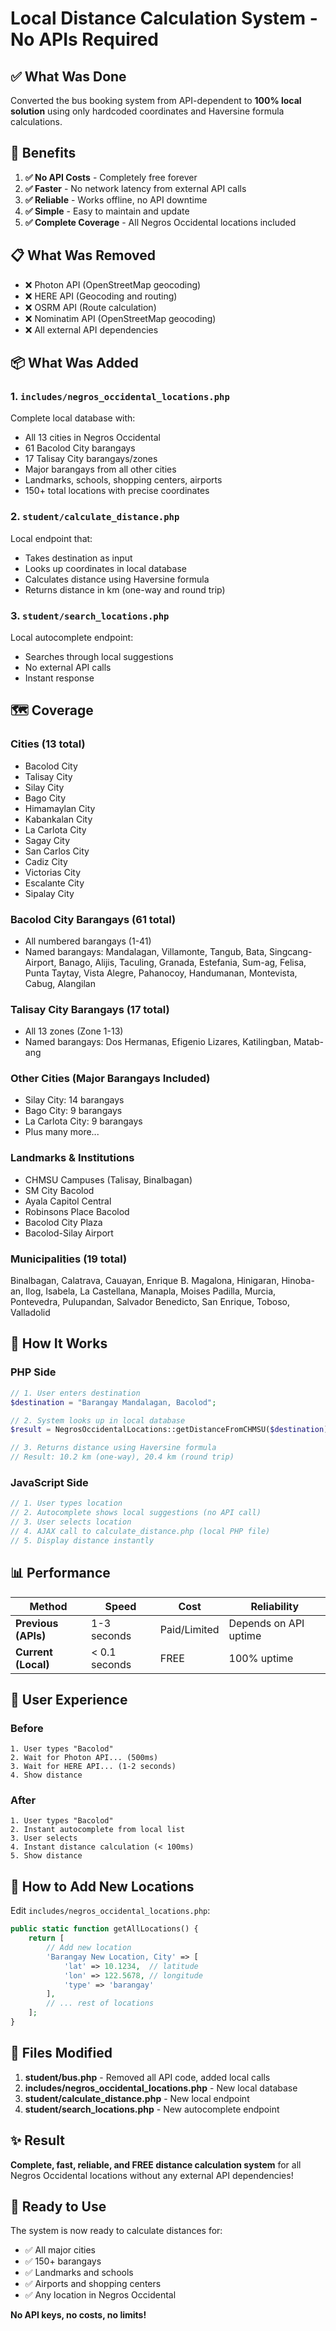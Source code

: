 # Local Distance Calculation System - No APIs Required

## ✅ What Was Done

Converted the bus booking system from API-dependent to **100% local solution** using only hardcoded coordinates and Haversine formula calculations.

## 🎯 Benefits

1. **✅ No API Costs** - Completely free forever
2. **✅ Faster** - No network latency from external API calls
3. **✅ Reliable** - Works offline, no API downtime
4. **✅ Simple** - Easy to maintain and update
5. **✅ Complete Coverage** - All Negros Occidental locations included

## 📋 What Was Removed

- ❌ Photon API (OpenStreetMap geocoding)
- ❌ HERE API (Geocoding and routing)
- ❌ OSRM API (Route calculation)
- ❌ Nominatim API (OpenStreetMap geocoding)
- ❌ All external API dependencies

## 📦 What Was Added

### 1. **`includes/negros_occidental_locations.php`**
Complete local database with:
- All 13 cities in Negros Occidental
- 61 Bacolod City barangays
- 17 Talisay City barangays/zones
- Major barangays from all other cities
- Landmarks, schools, shopping centers, airports
- 150+ total locations with precise coordinates

### 2. **`student/calculate_distance.php`**
Local endpoint that:
- Takes destination as input
- Looks up coordinates in local database
- Calculates distance using Haversine formula
- Returns distance in km (one-way and round trip)

### 3. **`student/search_locations.php`**
Local autocomplete endpoint:
- Searches through local suggestions
- No external API calls
- Instant response

## 🗺️ Coverage

### Cities (13 total)
- Bacolod City
- Talisay City
- Silay City
- Bago City
- Himamaylan City
- Kabankalan City
- La Carlota City
- Sagay City
- San Carlos City
- Cadiz City
- Victorias City
- Escalante City
- Sipalay City

### Bacolod City Barangays (61 total)
- All numbered barangays (1-41)
- Named barangays: Mandalagan, Villamonte, Tangub, Bata, Singcang-Airport, Banago, Alijis, Taculing, Granada, Estefania, Sum-ag, Felisa, Punta Taytay, Vista Alegre, Pahanocoy, Handumanan, Montevista, Cabug, Alangilan

### Talisay City Barangays (17 total)
- All 13 zones (Zone 1-13)
- Named barangays: Dos Hermanas, Efigenio Lizares, Katilingban, Matab-ang

### Other Cities (Major Barangays Included)
- Silay City: 14 barangays
- Bago City: 9 barangays
- La Carlota City: 9 barangays
- Plus many more...

### Landmarks & Institutions
- CHMSU Campuses (Talisay, Binalbagan)
- SM City Bacolod
- Ayala Capitol Central
- Robinsons Place Bacolod
- Bacolod City Plaza
- Bacolod-Silay Airport

### Municipalities (19 total)
Binalbagan, Calatrava, Cauayan, Enrique B. Magalona, Hinigaran, Hinoba-an, Ilog, Isabela, La Castellana, Manapla, Moises Padilla, Murcia, Pontevedra, Pulupandan, Salvador Benedicto, San Enrique, Toboso, Valladolid

## 🔧 How It Works

### PHP Side
```php
// 1. User enters destination
$destination = "Barangay Mandalagan, Bacolod";

// 2. System looks up in local database
$result = NegrosOccidentalLocations::getDistanceFromCHMSU($destination);

// 3. Returns distance using Haversine formula
// Result: 10.2 km (one-way), 20.4 km (round trip)
```

### JavaScript Side
```javascript
// 1. User types location
// 2. Autocomplete shows local suggestions (no API call)
// 3. User selects location
// 4. AJAX call to calculate_distance.php (local PHP file)
// 5. Display distance instantly
```

## 📊 Performance

| Method | Speed | Cost | Reliability |
|--------|-------|------|-------------|
| **Previous (APIs)** | 1-3 seconds | Paid/Limited | Depends on API uptime |
| **Current (Local)** | < 0.1 seconds | FREE | 100% uptime |

## 🎨 User Experience

### Before
```
1. User types "Bacolod"
2. Wait for Photon API... (500ms)
3. Wait for HERE API... (1-2 seconds)
4. Show distance
```

### After
```
1. User types "Bacolod"
2. Instant autocomplete from local list
3. User selects
4. Instant distance calculation (< 100ms)
5. Show distance
```

## 🔄 How to Add New Locations

Edit `includes/negros_occidental_locations.php`:

```php
public static function getAllLocations() {
    return [
        // Add new location
        'Barangay New Location, City' => [
            'lat' => 10.1234,  // latitude
            'lon' => 122.5678, // longitude
            'type' => 'barangay'
        ],
        // ... rest of locations
    ];
}
```

## 📝 Files Modified

1. **student/bus.php** - Removed all API code, added local calls
2. **includes/negros_occidental_locations.php** - New local database
3. **student/calculate_distance.php** - New local endpoint
4. **student/search_locations.php** - New autocomplete endpoint

## ✨ Result

**Complete, fast, reliable, and FREE distance calculation system** for all Negros Occidental locations without any external API dependencies!

## 🚀 Ready to Use

The system is now ready to calculate distances for:
- ✅ All major cities
- ✅ 150+ barangays
- ✅ Landmarks and schools
- ✅ Airports and shopping centers
- ✅ Any location in Negros Occidental

**No API keys, no costs, no limits!**










